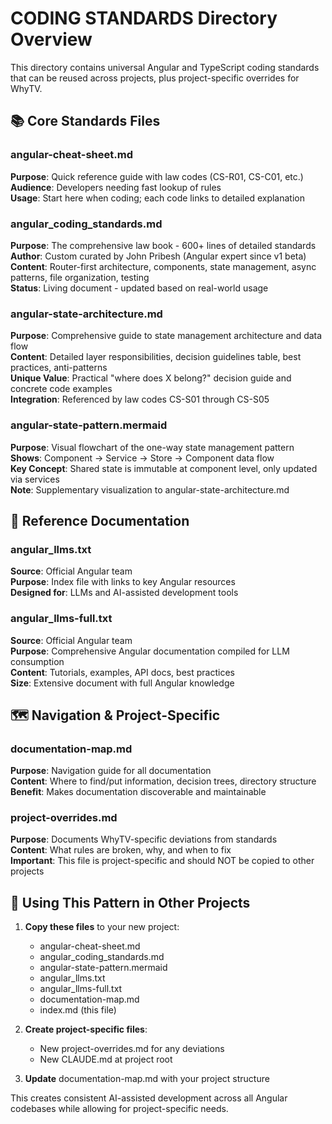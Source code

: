 # CODING STANDARDS Directory Overview

This directory contains universal Angular and TypeScript coding standards that can be reused across projects, plus project-specific overrides for WhyTV.

## 📚 Core Standards Files

### angular-cheat-sheet.md
**Purpose**: Quick reference guide with law codes (CS-R01, CS-C01, etc.)  
**Audience**: Developers needing fast lookup of rules  
**Usage**: Start here when coding; each code links to detailed explanation  

### angular_coding_standards.md  
**Purpose**: The comprehensive law book - 600+ lines of detailed standards  
**Author**: Custom curated by John Pribesh (Angular expert since v1 beta)  
**Content**: Router-first architecture, components, state management, async patterns, file organization, testing  
**Status**: Living document - updated based on real-world usage  

### angular-state-architecture.md
**Purpose**: Comprehensive guide to state management architecture and data flow  
**Content**: Detailed layer responsibilities, decision guidelines table, best practices, anti-patterns  
**Unique Value**: Practical "where does X belong?" decision guide and concrete code examples  
**Integration**: Referenced by law codes CS-S01 through CS-S05  

### angular-state-pattern.mermaid
**Purpose**: Visual flowchart of the one-way state management pattern  
**Shows**: Component → Service → Store → Component data flow  
**Key Concept**: Shared state is immutable at component level, only updated via services  
**Note**: Supplementary visualization to angular-state-architecture.md  

## 📖 Reference Documentation

### angular_llms.txt
**Source**: Official Angular team  
**Purpose**: Index file with links to key Angular resources  
**Designed for**: LLMs and AI-assisted development tools  

### angular_llms-full.txt
**Source**: Official Angular team  
**Purpose**: Comprehensive Angular documentation compiled for LLM consumption  
**Content**: Tutorials, examples, API docs, best practices  
**Size**: Extensive document with full Angular knowledge  

## 🗺️ Navigation & Project-Specific

### documentation-map.md
**Purpose**: Navigation guide for all documentation  
**Content**: Where to find/put information, decision trees, directory structure  
**Benefit**: Makes documentation discoverable and maintainable  

### project-overrides.md
**Purpose**: Documents WhyTV-specific deviations from standards  
**Content**: What rules are broken, why, and when to fix  
**Important**: This file is project-specific and should NOT be copied to other projects  

## 🚀 Using This Pattern in Other Projects

1. **Copy these files** to your new project:
   - angular-cheat-sheet.md
   - angular_coding_standards.md
   - angular-state-pattern.mermaid
   - angular_llms.txt
   - angular_llms-full.txt
   - documentation-map.md
   - index.md (this file)

2. **Create project-specific files**:
   - New project-overrides.md for any deviations
   - New CLAUDE.md at project root

3. **Update** documentation-map.md with your project structure

This creates consistent AI-assisted development across all Angular codebases while allowing for project-specific needs.